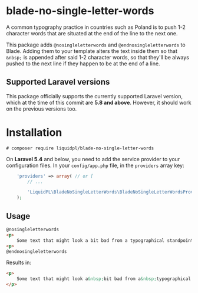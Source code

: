 # blade-no-single-letter-words

A common typography practice in countries such as Poland is to push 1-2 character words that are situated at the end of the line to the next one.

This package adds `@nosingleletterwords` and `@endnosingleletterwords` to Blade. Adding them to your template alters the text inside them so that `&nbsp;` is appended after said 1-2 character words, so that they'll be always pushed to the next line if they happen to be at the end of a line.

## Supported Laravel versions

This package officially supports the currently supported Laravel version, which at the time of this commit are **5.8 and above**. However, it should work on the previous versions too.

# Installation

```
# composer require liquidpl/blade-no-single-letter-words
```

On **Laravel 5.4** and below, you need to add the service provider to your configuration files. In your `config/app.php` file, in the `providers` array key:

```php
    'providers' => array( // or [
        // ...

        'LiquidPL\BladeNoSingleLetterWords\BladeNoSingleLetterWordsProvider',
    );
```

## Usage

```html
@nosingleletterwords
<p>
    Some text that might look a bit bad from a typographical standpoint.
<p>
@endnosingleletterwords
```

Results in:

```html
<p>
    Some text that might look a&nbsp;bit bad from a&nbsp;typographical standpoint.
</p>
```
